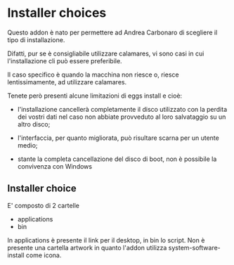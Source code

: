 # Installer choices

Questo addon è nato per permettere ad Andrea Carbonaro di scegliere il tipo di installazione.

Difatti, pur se è consigliabile utilizzare calamares, vi sono casi in cui l'installazione
cli può essere preferibile.

Il caso specifico è quando la macchina non riesce o, riesce lentissimamente, ad utilizzare 
calamares.

Tenete però presenti alcune limitazioni di eggs install e cioè:

* l'installazione cancellerà completamente il disco utilizzato con la perdita dei vostri 
dati nel caso non abbiate provveduto al loro salvataggio su un altro disco;

* l'interfaccia, per quanto migliorata, può risultare scarna per un utente medio;

* stante la completa cancellazione del disco di boot, non è possibile la convivenza con 
Windows


## Installer choice
E' composto di 2 cartelle
* applications
* bin

In applications è presente il link per il desktop, in bin lo script. 
Non è presente una cartella artwork in quanto l'addon utilizza 
system-software-install come icona.

